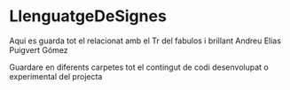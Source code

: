 # LlenguatgeDeSignes
Aquí es guarda tot el relacionat amb el Tr del fabulos i brillant Andreu Elias Puigvert Gómez

Guardare en diferents carpetes tot el contingut de codi desenvolupat o experimental del projecta 
